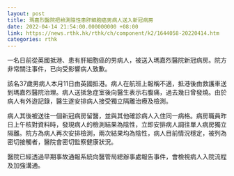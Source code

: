 ```yaml
---
layout: post
title: 瑪嘉烈醫院把檢測陰性患肝細胞癌男病人送入新冠病房
date: 2022-04-14 21:54:00.000000000 +08:00
link: https://news.rthk.hk/rthk/ch/component/k2/1644058-20220414.htm
categories: rthk
---
```


一名日前從英國抵港、患有肝細胞癌的男病人，被送入瑪嘉烈醫院新冠病房。院方非常關注事件，已向受影響病人致歉。

該名37歲男病人本月11日由英國抵港。病人在航班上報稱不適，抵港後由救護車送到瑪嘉烈醫院治理。病人送抵急症室後向醫生表示右腹痛，過去幾日曾發燒。由於病人有外遊記錄，醫生遂安排病人接受獨立隔離治療及檢測。

病人其後被送往一個新冠病房留醫，並與其他確診病人入住同一病格。病房職員昨日上午核對資料時，發現病人的檢測結果為陰性，立即安排病人調往單人病房獨立隔離。院方為病人再次安排檢測，兩次結果均為陰性，病人目前情況穩定，被列為密切接觸者，醫院會密切監察健康狀況。

醫院已經透過早期事故通報系統向醫管局總辦事處報告事件，會檢視病人入院流程及加強溝通。
